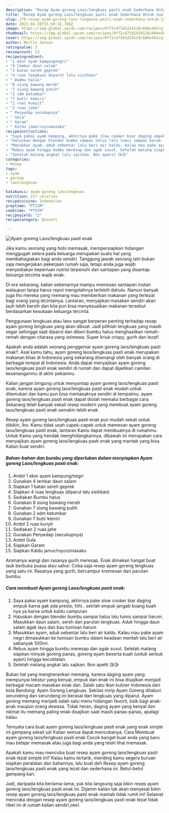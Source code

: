 ```yaml
---
description: "Resep Ayam goreng Laos/lengkuas pasti enak Sederhana Untuk Jualan"
title: "Resep Ayam goreng Laos/lengkuas pasti enak Sederhana Untuk Jualan"
slug: 279-resep-ayam-goreng-laos-lengkuas-pasti-enak-sederhana-untuk-jualan
date: 2021-04-28T15:59:31.760Z
image: https://img-global.cpcdn.com/recipes/0ff2c473d1d24128/680x482cq70/ayam-goreng-laoslengkuas-pasti-enak-foto-resep-utama.jpg
thumbnail: https://img-global.cpcdn.com/recipes/0ff2c473d1d24128/680x482cq70/ayam-goreng-laoslengkuas-pasti-enak-foto-resep-utama.jpg
cover: https://img-global.cpcdn.com/recipes/0ff2c473d1d24128/680x482cq70/ayam-goreng-laoslengkuas-pasti-enak-foto-resep-utama.jpg
author: Myrtle Jensen
ratingvalue: 3
reviewcount: 13
recipeingredient:
- "1 ekor ayam kampungnegri"
- "4 lembar daun salam"
- "1 batan sereh geprek"
- "4 ruas lengkuas diparut lalu sisihkan"
- " Bumbu halus"
- "8 siung bawang merah"
- "7 siung bawang putih"
- "2 sdm ketumbar"
- "7 butir kemiri"
- "2 ruas kunyit"
- "2 ruas jahe"
- " Penyedap secukupnya"
- " Gula"
- " Garam"
- " Kaldu jamurroycomasako"
recipeinstructions:
- "Saya pakai ayam kampung, akhirnya pake slow cooker biar daging empuk karna gak ada presto, hihi.. setrlah empuk jangab buang kuah nya ya karna untuk kaldu campuran"
- "Haluskan dengan blender bumbu sampai halus lalu tumis sampai harum. Masukkan daun salam, sereh dan parutan lengkuas. Aduk hingga daun salam agak layu dan bau tumisan harum"
- "Masukkan ayam, aduk sebentar lalu beri air kaldu. Kalau mau pake ayam negri dimasukkan ke tumisan bumbu dalam keadaan mentah lalu beri air sebanyak 500ml."
- "Rebus ayam hingga bumbu meresap dan agak susut. Setelah matang siapkan minyak goreng panas, goreng ayam beserta kuah (untuk serbuk ayam) hingga kecoklatan."
- "Setelah matang angkat lalu sajikan. Bon apetit 😘😘"
categories:
- Resep
tags:
- ayam
- goreng
- laoslengkuas

katakunci: ayam goreng laoslengkuas 
nutrition: 217 calories
recipecuisine: Indonesian
preptime: "PT11M"
cooktime: "PT57M"
recipeyield: "2"
recipecategory: Dessert

---
```



![Ayam goreng Laos/lengkuas pasti enak](https://img-global.cpcdn.com/recipes/0ff2c473d1d24128/680x482cq70/ayam-goreng-laoslengkuas-pasti-enak-foto-resep-utama.jpg)

Jika kamu seorang yang hobi memasak, mempersiapkan hidangan menggugah selera pada keluarga merupakan suatu hal yang membahagiakan bagi anda sendiri. Tanggung jawab seorang istri bukan saja mengerjakan pekerjaan rumah saja, tetapi anda juga wajib menyediakan keperluan nutrisi terpenuhi dan santapan yang disantap keluarga tercinta wajib enak.

Di era  sekarang, kalian sebenarnya mampu memesan santapan instan walaupun tanpa harus repot mengolahnya terlebih dahulu. Namun banyak juga lho mereka yang memang mau memberikan makanan yang terlezat bagi orang yang dicintainya. Lantaran, menyajikan masakan sendiri akan jauh lebih bersih dan kita pun bisa menyesuaikan makanan tersebut berdasarkan kesukaan keluarga tercinta. 

Penggunaan lengkuas atau laos sangat berperan penting terhadap resep ayam goreng lengkuas yang akan dibuat. Jadi pilihlah lengkuas yang masih segar sehingga saat diparut dan diberi bumbu halus menghasilkan remah-remah dengan citarasa yang istimewa. Super kriuk crispy, gurih dan lezat!

Apakah anda adalah seorang penggemar ayam goreng laos/lengkuas pasti enak?. Asal kamu tahu, ayam goreng laos/lengkuas pasti enak merupakan makanan khas di Indonesia yang sekarang disenangi oleh banyak orang di berbagai tempat di Indonesia. Anda dapat menyajikan ayam goreng laos/lengkuas pasti enak sendiri di rumah dan dapat dijadikan camilan kesenanganmu di akhir pekanmu.

Kalian jangan bingung untuk menyantap ayam goreng laos/lengkuas pasti enak, karena ayam goreng laos/lengkuas pasti enak mudah untuk ditemukan dan kamu pun bisa memasaknya sendiri di tempatmu. ayam goreng laos/lengkuas pasti enak dapat diolah memalui berbagai cara. Sekarang telah banyak sekali resep modern yang membuat ayam goreng laos/lengkuas pasti enak semakin lebih enak.

Resep ayam goreng laos/lengkuas pasti enak pun mudah sekali untuk dibikin, lho. Kamu tidak usah capek-capek untuk memesan ayam goreng laos/lengkuas pasti enak, lantaran Kamu dapat membuatnya di rumahmu. Untuk Kamu yang hendak menghidangkannya, dibawah ini merupakan cara menyajikan ayam goreng laos/lengkuas pasti enak yang mantab yang bisa Kalian buat sendiri.

<!--inarticleads1-->

##### Bahan-bahan dan bumbu yang diperlukan dalam menyiapkan Ayam goreng Laos/lengkuas pasti enak:

1. Ambil 1 ekor ayam kampung/negri
1. Gunakan 4 lembar daun salam
1. Siapkan 1 batan sereh geprek
1. Siapkan 4 ruas lengkuas (diparut lalu sisihkan)
1. Sediakan  Bumbu halus
1. Gunakan 8 siung bawang merah
1. Gunakan 7 siung bawang putih
1. Gunakan 2 sdm ketumbar
1. Gunakan 7 butir kemiri
1. Ambil 2 ruas kunyit
1. Sediakan 2 ruas jahe
1. Gunakan  Penyedap (secukupnya)
1. Ambil  Gula
1. Siapkan  Garam
1. Siapkan  Kaldu jamur/royco/masako


Aromanya wangi dan rasanya gurih meresap. Enak dimakan hangat buat lauk berbuka puasa atau sahur. Coba saja resep ayam goreng lengkuas yang satu ini. Rasanya yang gurih, bercampur kremesan dari parutan bumbu. 

<!--inarticleads2-->

##### Cara membuat Ayam goreng Laos/lengkuas pasti enak:

1. Saya pakai ayam kampung, akhirnya pake slow cooker biar daging empuk karna gak ada presto, hihi.. setrlah empuk jangab buang kuah nya ya karna untuk kaldu campuran
1. Haluskan dengan blender bumbu sampai halus lalu tumis sampai harum. Masukkan daun salam, sereh dan parutan lengkuas. Aduk hingga daun salam agak layu dan bau tumisan harum
1. Masukkan ayam, aduk sebentar lalu beri air kaldu. Kalau mau pake ayam negri dimasukkan ke tumisan bumbu dalam keadaan mentah lalu beri air sebanyak 500ml.
1. Rebus ayam hingga bumbu meresap dan agak susut. Setelah matang siapkan minyak goreng panas, goreng ayam beserta kuah (untuk serbuk ayam) hingga kecoklatan.
1. Setelah matang angkat lalu sajikan. Bon apetit 😘😘


Bukan hal yang mengherankan memang, karena daging ayam yang mempunyai tekstur yang kenyal, empuk dan enak ini bisa disajikan menjadi berbagai macam masakan enak dan. Salah satu Ikon kuliner Indonesia dari kota Bandung: Ayam Goreng Lengkuas. Sekilas mirip Ayam Goreng ditaburi serundeng dan serundeng ini berasal dari lengkuas yang diparut. Ayam goreng memang menjadi salah satu menu hidangan favorit, baik bagi anak-anak maupun orang dewasa. Tidak heran, daging ayam yang kenyal dan nikmat itu memang paling enak disajikan saat masih panas-panas, apalagi kalau. 

Ternyata cara buat ayam goreng laos/lengkuas pasti enak yang enak simple ini gampang sekali ya! Kalian semua dapat mencobanya. Cara Membuat ayam goreng laos/lengkuas pasti enak Cocok banget buat anda yang baru mau belajar memasak atau juga bagi anda yang telah lihai memasak.

Apakah kamu mau mencoba buat resep ayam goreng laos/lengkuas pasti enak lezat simple ini? Kalau kamu tertarik, mending kamu segera buruan siapkan peralatan dan bahannya, lalu buat deh Resep ayam goreng laos/lengkuas pasti enak yang lezat dan sederhana ini. Betul-betul gampang kan. 

Jadi, daripada kita berlama-lama, yuk kita langsung saja bikin resep ayam goreng laos/lengkuas pasti enak ini. Dijamin kalian tak akan menyesal bikin resep ayam goreng laos/lengkuas pasti enak mantab tidak rumit ini! Selamat mencoba dengan resep ayam goreng laos/lengkuas pasti enak lezat tidak ribet ini di rumah kalian sendiri,oke!.

